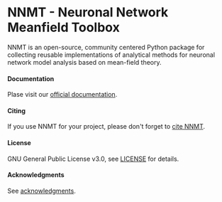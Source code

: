 # NNMT - Neuronal Network Meanfield Toolbox

NNMT is an open-source, community centered Python package for collecting
reusable implementations of analytical methods for neuronal network model
analysis based on mean-field theory.

#### Documentation

Plase visit our [official documentation](<link to official doc>).

#### Citing

If you use NNMT for your project, please don't forget to
[cite NNMT](docs/source/citing.rst).

#### License

GNU General Public License v3.0, see [LICENSE](docs/source/license.rst) for
details.

#### Acknowledgments

See [acknowledgments](docs/source/acknowledgments.rst).